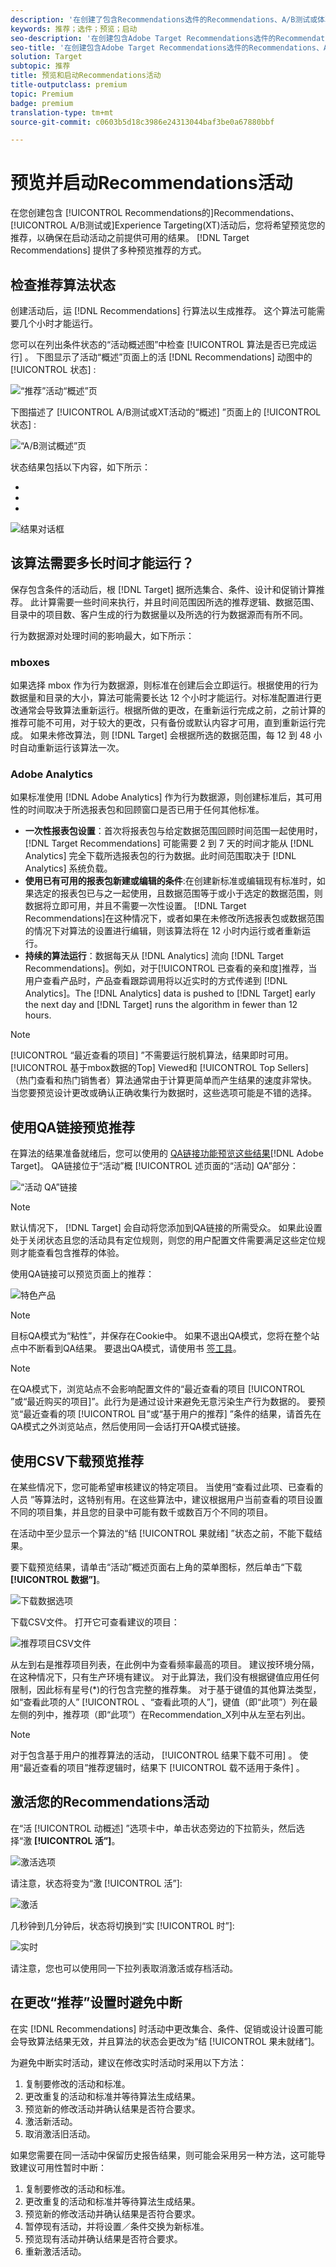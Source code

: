 ```yaml
---
description: '在创建了包含Recommendations选件的Recommendations、A/B测试或体验定位(XT)活动后，您需要预览该活动，以确保在启动活动之前可以使用结果。 Target Recommendations提供了多种预览推荐的方法。 '
keywords: 推荐；选件；预览；启动
seo-description: '在创建包含Adobe Target Recommendations选件的Recommendations、A/B测试或体验定位(XT)活动后，您需要预览该活动，以确保在启动活动之前可以获得结果。 Target Recommendations提供了多种预览推荐的方法。 '
seo-title: '在创建包含Adobe Target Recommendations选件的Recommendations、A/B测试或体验定位(XT)活动后，您需要预览该活动，以确保在启动活动之前可以获得结果。 Target Recommendations提供了多种预览推荐的方法。 '
solution: Target
subtopic: 推荐
title: 预览和启动Recommendations活动
title-outputclass: premium
topic: Premium
badge: premium
translation-type: tm+mt
source-git-commit: c0603b5d18c3986e24313044baf3be0a67880bbf

---
```



# 预览并启动Recommendations活动

在您创建包含 [!UICONTROL Recommendations的]Recommendations、 [!UICONTROL A/B测试或][](/help/c-recommendations/recommendations-as-an-offer.md)Experience Targeting(XT)活动后，您将希望预览您的推荐，以确保在启动活动之前提供可用的结果。 [!DNL Target Recommendations] 提供了多种预览推荐的方式。

## 检查推荐算法状态

创建活动后，运 [!DNL Recommendations] 行算法以生成推荐。 这个算法可能需要几个小时才能运行。

您可以在列出条件状态的“活动概述图”中检查 [!UICONTROL 算法是否已完成运行] 。 下图显示了活动“概述”页面上的活 [!DNL Recommendations] 动图中的 [!UICONTROL 状态] :

![“推荐”活动“概述”页](/help/c-recommendations/t-create-recs-activity/assets/recs-overview.png)

下图描述了 [!UICONTROL A/B测试或XT活动的“概述] ”页面上的 [!UICONTROL 状态] :

![“A/B测试概述”页](/help/c-recommendations/t-create-recs-activity/assets/ab-overview.png)

状态结果包括以下内容，如下所示：

* [!UICONTROL 结果就绪]:指示算法已返回结果
* [!UICONTROL 结果未就绪]:指示算法尚未完成运行。
* [!UICONTROL 源失败]:指示无法检索自定义条件源文件。

![结果对话框](/help/c-recommendations/c-algorithms/assets/criteria_status_multi.png)

## 该算法需要多长时间才能运行？

保存包含条件的活动后，根 [!DNL Target] 据所选集合、条件、设计和促销计算推荐。 此计算需要一些时间来执行，并且时间范围因所选的推荐逻辑、数据范围、目录中的项目数、客户生成的行为数据量以及所选的行为数据源而有所不同。

行为数据源对处理时间的影响最大，如下所示：

### mboxes

如果选择 mbox 作为行为数据源，则标准在创建后会立即运行。根据使用的行为数据量和目录的大小，算法可能需要长达 12 个小时才能运行。对标准配置进行更改通常会导致算法重新运行。根据所做的更改，在重新运行完成之前，之前计算的推荐可能不可用，对于较大的更改，只有备份或默认内容才可用，直到重新运行完成。 如果未修改算法，则 [!DNL Target] 会根据所选的数据范围，每 12 到 48 小时自动重新运行该算法一次。

### Adobe Analytics

如果标准使用 [!DNL Adobe Analytics] 作为行为数据源，则创建标准后，其可用性的时间取决于所选报表包和回顾窗口是否已用于任何其他标准。

* **一次性报表包设置**：首次将报表包与给定数据范围回顾时间范围一起使用时，[!DNL Target Recommendations] 可能需要 2 到 7 天的时间才能从 [!DNL Analytics] 完全下载所选报表包的行为数据。此时间范围取决于 [!DNL Analytics] 系统负载。
* **使用已有可用的报表包新建或编辑的条件**:在创建新标准或编辑现有标准时，如果选定的报表包已与之一起使用，且数据范围等于或小于选定的数据范围，则数据将立即可用，并且不需要一次性设置。 [!DNL Target Recommendations]在这种情况下，或者如果在未修改所选报表包或数据范围的情况下对算法的设置进行编辑，则该算法将在 12 小时内运行或者重新运行。
* **持续的算法运行**：数据每天从 [!DNL Analytics] 流向 [!DNL Target Recommendations]。例如，对于[!UICONTROL 已查看的亲和度]推荐，当用户查看产品时，产品查看跟踪调用将以近实时的方式传递到 [!DNL Analytics]。The [!DNL Analytics] data is pushed to [!DNL Target] early the next day and [!DNL Target] runs the algorithm in fewer than 12 hours.

>[!NOTE]
>
>[!UICONTROL “最近查看的项目] ”不需要运行脱机算法，结果即时可用。 [!UICONTROL 基于mbox数据的Top] Viewed和 [!UICONTROL Top Sellers] （热门查看和热门销售者）算法通常由于计算更简单而产生结果的速度非常快。 当您要预览设计更改或确认正确收集行为数据时，这些选项可能是不错的选择。

## 使用QA链接预览推荐

在算法的结果准备就绪后，您可以使用的 [QA链接功能预览这些结果](/help/c-activities/c-activity-qa/activity-qa.md)[!DNL Adobe Target]。 QA链接位于“活动”概 [!UICONTROL 述页面的“活动] QA”部分：

![“活动 QA”链接](/help/c-recommendations/t-create-recs-activity/assets/qa-link.png)

>[!NOTE]
>
>默认情况下， [!DNL Target] 会自动将您添加到QA链接的所需受众。 如果此设置处于关闭状态且您的活动具有定位规则，则您的用户配置文件需要满足这些定位规则才能查看包含推荐的体验。

使用QA链接可以预览页面上的推荐：

![特色产品](/help/c-recommendations/t-create-recs-activity/assets/featured-products.png)

>[!NOTE]
>
>目标QA模式为“粘性”，并保存在Cookie中。 如果不退出QA模式，您将在整个站点中不断看到QA结果。 要退出QA模式，请使用书 [签工具](/help/c-activities/c-activity-qa/activity-qa-bookmark.md)。

>[!NOTE]
>
>在QA模式下，浏览站点不会影响配置文件的“最近查看的项目 [!UICONTROL ”或“最近购买的项目]”。此行为是通过设计来避免无意污染生产行为数据的。 要预览“最近查看的项 [!UICONTROL 目”或“基于用户的推荐] ”条件的结果，请首先在QA模式之外浏览站点，然后使用同一会话打开QA模式链接。

## 使用CSV下载预览推荐

在某些情况下，您可能希望审核建议的特定项目。 当使用“查看过此项、已查看的人员 ”等算法时，这特别有用。在这些算法中，建议根据用户当前查看的项目设置不同的项目集，并且您的目录中可能有数千或数百万个不同的项目。

在活动中至少显示一个算法的“结 [!UICONTROL 果就绪] ”状态之前，不能下载结果。

要下载预览结果，请单击“活动”概述页面右上角的菜单图标，然后单击“下载 **[!UICONTROL 数据”]**。

![下载数据选项](/help/c-recommendations/t-create-recs-activity/assets/download-data.png)

下载CSV文件。 打开它可查看建议的项目：

![推荐项目CSV文件](/help/c-recommendations/t-create-recs-activity/assets/recommended-items.png)

从左到右是推荐项目列表，在此例中为查看频率最高的项目。 建议按环境分隔，在这种情况下，只有生产环境有建议。 对于此算法，我们没有根据键值应用任何限制，因此标有星号(*)的行包含完整的推荐集。 对于基于键值的其他算法类型，如“查看此项的人” [!UICONTROL 、“查看此项的人”]，键值（即“此项”）列在最左侧的列中，推荐项（即“此项”）在Recommendation_X列中从左至右列出。

>[!NOTE]
>
>对于包含基于用户的推荐算法的活动， [!UICONTROL 结果下载不可用] 。 使用“最近查看的项目”推荐逻辑时，结果下 [!UICONTROL 载不适用于条件] 。

## 激活您的Recommendations活动

在“活 [!UICONTROL 动概述] ”选项卡中，单击状态旁边的下拉箭头，然后选择“激 **[!UICONTROL 活”]**。

![激活选项](/help/c-recommendations/t-create-recs-activity/assets/activate.png)

请注意，状态将变为“激 [!UICONTROL 活”]:

![激活](/help/c-recommendations/t-create-recs-activity/assets/activating.png)

几秒钟到几分钟后，状态将切换到“实 [!UICONTROL 时”]:

![实时](/help/c-recommendations/t-create-recs-activity/assets/live.png)

请注意，您也可以使用同一下拉列表取消激活或存档活动。

## 在更改“推荐”设置时避免中断

在实 [!DNL Recommendations] 时活动中更改集合、条件、促销或设计设置可能会导致算法结果无效，并且算法的状态会更改为“结 [!UICONTROL 果未就绪”]。

为避免中断实时活动，建议在修改实时活动时采用以下方法：

1. 复制要修改的活动和标准。
1. 更改重复的活动和标准并等待算法生成结果。
1. 预览新的修改活动并确认结果是否符合要求。
1. 激活新活动。
1. 取消激活旧活动。

如果您需要在同一活动中保留历史报告结果，则可能会采用另一种方法，这可能导致建议可用性暂时中断：

1. 复制要修改的活动和标准。
1. 更改重复的活动和标准并等待算法生成结果。
1. 预览新的修改活动并确认结果是否符合要求。
1. 暂停现有活动，并将设置／条件交换为新标准。
1. 预览现有活动并确认结果是否符合要求。
1. 重新激活活动。

